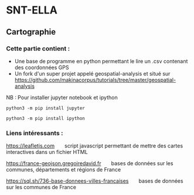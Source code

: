 # SNT-ELLA #
## Cartographie ##


### Cette partie contient :
 - Une base de programme  en python permettant le lire un .csv contenant des coordonnées GPS
 - Un fork d'un super projet appelé  geospatial-analysis et situé sur https://github.com/makinacorpus/tutorials/tree/master/geospatial-analysis
 
 NB : Pour installer jupyter notebook et ipython
 
  ``python3 -m pip install jupyter``
  
  ``python3 -m pip install ipython``
  
  
  ### Liens intéressants :
  https://leafletjs.com
  &nbsp;&nbsp;&nbsp;&nbsp;&nbsp; script javascript permettant de mettre des cartes interactives dans un fichier HTML
  
  https://france-geojson.gregoiredavid.fr
   &nbsp;&nbsp;&nbsp;&nbsp;&nbsp; bases de données sur les communes, départements et régions de France
  
  https://sql.sh/736-base-donnees-villes-francaises
   &nbsp;&nbsp;&nbsp;&nbsp;&nbsp; bases de données sur les communes de France

